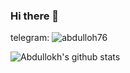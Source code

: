 ### Hi there 👋
telegram: ![abdulloh76](t.me/abdulloh76)

![Abdullokh's github stats](https://github-readme-stats.vercel.app/api?username=abdulloh76&show_icons=true&theme=tokyonight&count_private=true)
<!--
**Abdulloh76/abdulloh76** is a ✨ _special_ ✨ repository because its `README.md` (this file) appears on your GitHub profile.

Here are some ideas to get you started:

- 🔭 I’m currently working on ...
- 🌱 I’m currently learning ...
- 👯 I’m looking to collaborate on ...
- 🤔 I’m looking for help with ...
- 💬 Ask me about ...
- 📫 How to reach me: ...
- 😄 Pronouns: ...
- ⚡ Fun fact: ...
-->
